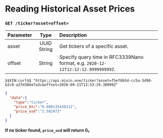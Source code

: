 # Reading Historical Asset Prices

### `GET /ticker?asset=offset=` 

| Parameter | Type | Description |
| :----- | :----: | :---- |
| asset | UUID String | Get tickers of a specific asset. |
| offset | String | Specify query time in RFC3339Nano format, e.g. `2020-12-12T12:12:12.999999999Z`. |

```
$$XIN:curl$$ "https://api.mixin.one/ticker?asset=f5ef6b5d-cc5a-3d90-b2c0-a2fd386e7a3c&offset=2020-09-21T13:53:29.38099Z"
```

```json
{
  "data":{
    "type":"ticker",
    "price_btc":"0.000135438312",
    "price_usd":"2.582473"
  }
}
```

**If no ticker found, `price_usd` will return 0。**